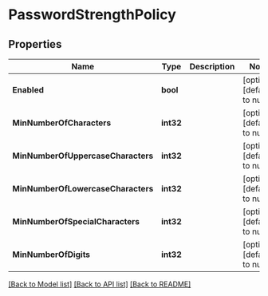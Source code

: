 # PasswordStrengthPolicy

## Properties
Name | Type | Description | Notes
------------ | ------------- | ------------- | -------------
**Enabled** | **bool** |  | [optional] [default to null]
**MinNumberOfCharacters** | **int32** |  | [optional] [default to null]
**MinNumberOfUppercaseCharacters** | **int32** |  | [optional] [default to null]
**MinNumberOfLowercaseCharacters** | **int32** |  | [optional] [default to null]
**MinNumberOfSpecialCharacters** | **int32** |  | [optional] [default to null]
**MinNumberOfDigits** | **int32** |  | [optional] [default to null]

[[Back to Model list]](../README.md#documentation-for-models) [[Back to API list]](../README.md#documentation-for-api-endpoints) [[Back to README]](../README.md)

